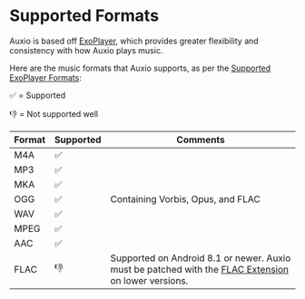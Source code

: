 # Supported Formats

Auxio is based off [ExoPlayer](https://exoplayer.dev/), which provides greater flexibility and consistency with how Auxio plays music.

Here are the music formats that Auxio supports, as per the [Supported ExoPlayer Formats](https://exoplayer.dev/supported-formats.html):

✅ = Supported

👎 = Not supported well

| Format | Supported | Comments |
|--------|-----------|-----------
| M4A    | ✅ | |
| MP3    | ✅ | |
| MKA    | ✅ | |
| OGG    | ✅ | Containing Vorbis, Opus, and FLAC |
| WAV    | ✅ | |
| MPEG   | ✅ | |
| AAC    | ✅ | |
| FLAC   | 👎 | Supported on Android 8.1 or newer. Auxio must be patched with the [FLAC Extension](https://github.com/google/ExoPlayer/tree/release-v2/extensions/flac) on lower versions. |
